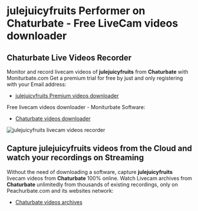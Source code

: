 # julejuicyfruits Performer on Chaturbate - Free LiveCam videos downloader

## Chaturbate Live Videos Recorder

Monitor and record livecam videos of **julejuicyfruits** from **Chaturbate** with Moniturbate.com
Get a premium trial for free by just and only registering with your Email address:
* [julejuicyfruits Premium videos downloader](https://moniturbate.com/request-demo-licence-key.html)

Free livecam videos downloader - Moniturbate Software:
* [Chaturbate videos downloader](https://moniturbate.com/moniturbate-download-software.html)

![julejuicyfruits livecam videos recorder](https://peachurnet.com/templates/moniturbate-software.png)


## Capture julejuicyfruits videos from the Cloud and watch your recordings on Streaming

Without the need of downloading a software, capture **julejuicyfruits** livecam videos from **Chaturbate** 100% online.
Watch Livecam archives from **Chaturbate** unlimitedly from thousands of existing recordings, only on Peachurbate.com and its websites network:
* [Chaturbate videos archives](https://peachurnet.com/)